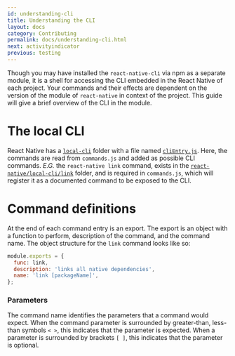 ```yaml
---
id: understanding-cli
title: Understanding the CLI
layout: docs
category: Contributing
permalink: docs/understanding-cli.html
next: activityindicator
previous: testing
---
```


Though you may have installed the `react-native-cli` via npm as a separate module, it is a shell for accessing the CLI embedded
in the React Native of each project. Your commands and their effects are dependent on the version of the module of `react-native`
in context of the project. This guide will give a brief overview of the CLI in the module.

# The local CLI

React Native has a [`local-cli`](https://github.com/facebook/react-native/tree/master/local-cli) folder with a file named
[`cliEntry.js`](https://github.com/facebook/react-native/blob/master/local-cli/cliEntry.js).  Here, the commands are read
from `commands.js` and added as possible CLI commands.  _E.G._ the `react-native link` command, exists in the
[`react-native/local-cli/link`](https://github.com/facebook/react-native/blob/master/local-cli/link/) folder, and is
required in `commands.js`, which will register it as a documented command to be exposed to the CLI.

# Command definitions

At the end of each command entry is an export.  The export is an object with a function to perform, description of the command, and the command name.  The object structure for the `link` command looks like so:

```js
module.exports = {
  func: link,
  description: 'links all native dependencies',
  name: 'link [packageName]',
};
```

### Parameters

The command name identifies the parameters that a command would expect.  When the command parameter is surrounded by greater-than, less-than symbols `< >`, this indicates that the parameter is expected.  When a parameter is surrounded by brackets `[ ]`, this indicates that the parameter is optional.
